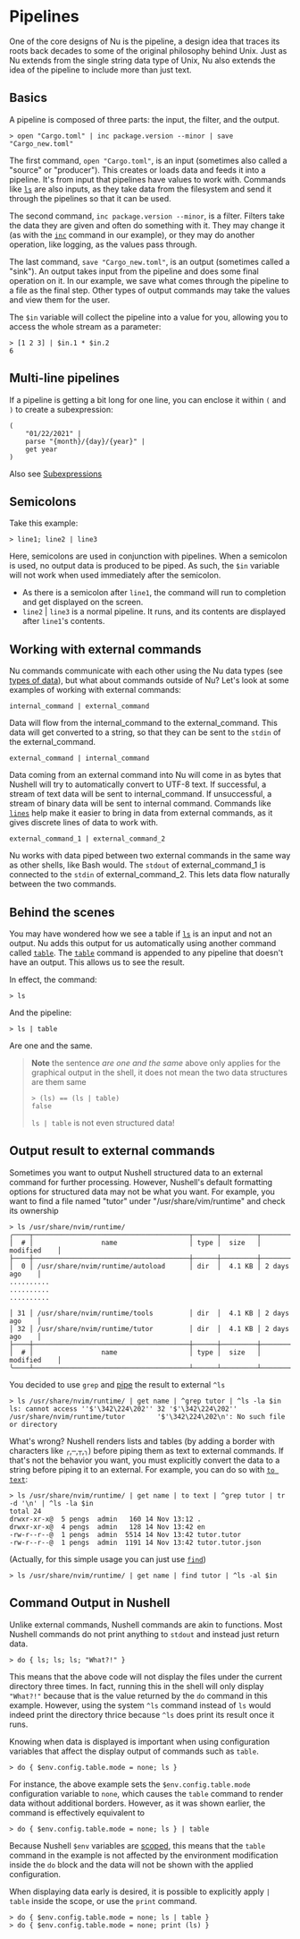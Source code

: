 # Pipelines

One of the core designs of Nu is the pipeline, a design idea that traces its roots back decades to some of the original philosophy behind Unix. Just as Nu extends from the single string data type of Unix, Nu also extends the idea of the pipeline to include more than just text.

## Basics

A pipeline is composed of three parts: the input, the filter, and the output.

```nu
> open "Cargo.toml" | inc package.version --minor | save "Cargo_new.toml"
```

The first command, `open "Cargo.toml"`, is an input (sometimes also called a "source" or "producer"). This creates or loads data and feeds it into a pipeline. It's from input that pipelines have values to work with. Commands like [`ls`](/commands/docs/ls.md) are also inputs, as they take data from the filesystem and send it through the pipelines so that it can be used.

The second command, `inc package.version --minor`, is a filter. Filters take the data they are given and often do something with it. They may change it (as with the [`inc`](/commands/docs/inc.md) command in our example), or they may do another operation, like logging, as the values pass through.

The last command, `save "Cargo_new.toml"`, is an output (sometimes called a "sink"). An output takes input from the pipeline and does some final operation on it. In our example, we save what comes through the pipeline to a file as the final step. Other types of output commands may take the values and view them for the user.

The `$in` variable will collect the pipeline into a value for you, allowing you to access the whole stream as a parameter:

```nu
> [1 2 3] | $in.1 * $in.2
6
```

## Multi-line pipelines

If a pipeline is getting a bit long for one line, you can enclose it within `(` and `)` to create a subexpression:

```nu
(
    "01/22/2021" |
    parse "{month}/{day}/{year}" |
    get year
)
```

Also see [Subexpressions](https://www.nushell.sh/book/variables_and_subexpressions.html#subexpressions)

## Semicolons

Take this example:

```nu
> line1; line2 | line3
```

Here, semicolons are used in conjunction with pipelines. When a semicolon is used, no output data is produced to be piped. As such, the `$in` variable will not work when used immediately after the semicolon.

- As there is a semicolon after `line1`, the command will run to completion and get displayed on the screen.
- `line2` | `line3` is a normal pipeline. It runs, and its contents are displayed after `line1`'s contents.

## Working with external commands

Nu commands communicate with each other using the Nu data types (see [types of data](types_of_data.md)), but what about commands outside of Nu? Let's look at some examples of working with external commands:

`internal_command | external_command`

Data will flow from the internal_command to the external_command. This data will get converted to a string, so that they can be sent to the `stdin` of the external_command.

`external_command | internal_command`

Data coming from an external command into Nu will come in as bytes that Nushell will try to automatically convert to UTF-8 text. If successful, a stream of text data will be sent to internal_command. If unsuccessful, a stream of binary data will be sent to internal command. Commands like [`lines`](/commands/docs/lines.md) help make it easier to bring in data from external commands, as it gives discrete lines of data to work with.

`external_command_1 | external_command_2`

Nu works with data piped between two external commands in the same way as other shells, like Bash would. The `stdout` of external_command_1 is connected to the `stdin` of external_command_2. This lets data flow naturally between the two commands.

## Behind the scenes

You may have wondered how we see a table if [`ls`](/commands/docs/ls.md) is an input and not an output. Nu adds this output for us automatically using another command called [`table`](/commands/docs/table.md). The [`table`](/commands/docs/table.md) command is appended to any pipeline that doesn't have an output. This allows us to see the result.

In effect, the command:

```nu
> ls
```

And the pipeline:

```nu
> ls | table
```

Are one and the same.

> **Note**
> the sentence _are one and the same_ above only applies for the graphical output in the shell,
> it does not mean the two data structures are them same
>
> ```nushell
> > (ls) == (ls | table)
> false
> ```
>
> `ls | table` is not even structured data!

## Output result to external commands

Sometimes you want to output Nushell structured data to an external command for further processing. However, Nushell's default formatting options for structured data may not be what you want.
For example, you want to find a file named "tutor" under "/usr/share/vim/runtime" and check its ownership

```nu
> ls /usr/share/nvim/runtime/
╭────┬───────────────────────────────────────┬──────┬─────────┬───────────────╮
│  # │                 name                  │ type │  size   │   modified    │
├────┼───────────────────────────────────────┼──────┼─────────┼───────────────┤
│  0 │ /usr/share/nvim/runtime/autoload      │ dir  │  4.1 KB │ 2 days ago    │
..........
..........
..........

│ 31 │ /usr/share/nvim/runtime/tools         │ dir  │  4.1 KB │ 2 days ago    │
│ 32 │ /usr/share/nvim/runtime/tutor         │ dir  │  4.1 KB │ 2 days ago    │
├────┼───────────────────────────────────────┼──────┼─────────┼───────────────┤
│  # │                 name                  │ type │  size   │   modified    │
╰────┴───────────────────────────────────────┴──────┴─────────┴───────────────╯
```

You decided to use `grep` and [pipe](https://www.nushell.sh/book/pipelines.html) the result to external `^ls`

```nu
> ls /usr/share/nvim/runtime/ | get name | ^grep tutor | ^ls -la $in
ls: cannot access ''$'\342\224\202'' 32 '$'\342\224\202'' /usr/share/nvim/runtime/tutor        '$'\342\224\202\n': No such file or directory
```

What's wrong? Nushell renders lists and tables (by adding a border with characters like `╭`,`─`,`┬`,`╮`) before piping them as text to external commands. If that's not the behavior you want, you must explicitly convert the data to a string before piping it to an external. For example, you can do so with [`to text`](/commands/docs/to_text.md):

```nu
> ls /usr/share/nvim/runtime/ | get name | to text | ^grep tutor | tr -d '\n' | ^ls -la $in
total 24
drwxr-xr-x@  5 pengs  admin   160 14 Nov 13:12 .
drwxr-xr-x@  4 pengs  admin   128 14 Nov 13:42 en
-rw-r--r--@  1 pengs  admin  5514 14 Nov 13:42 tutor.tutor
-rw-r--r--@  1 pengs  admin  1191 14 Nov 13:42 tutor.tutor.json
```

(Actually, for this simple usage you can just use [`find`](/commands/docs/find.md))

```nu
> ls /usr/share/nvim/runtime/ | get name | find tutor | ^ls -al $in
```

## Command Output in Nushell

Unlike external commands, Nushell commands are akin to functions. Most Nushell commands do not print anything to `stdout` and instead just return data.

```nu
> do { ls; ls; ls; "What?!" }
```

This means that the above code will not display the files under the current directory three times.
In fact, running this in the shell will only display `"What?!"` because that is the value returned by the `do` command in this example. However, using the system `^ls` command instead of `ls` would indeed print the directory thrice because `^ls` does print its result once it runs.

Knowing when data is displayed is important when using configuration variables that affect the display output of commands such as `table`.

```nu
> do { $env.config.table.mode = none; ls }
```

For instance, the above example sets the `$env.config.table.mode` configuration variable to `none`, which causes the `table` command to render data without additional borders. However, as it was shown earlier, the command is effectively equivalent to

```nu
> do { $env.config.table.mode = none; ls } | table
```

Because Nushell `$env` variables are [scoped](http://localhost:8080/book/environment.html#scoping), this means that the `table` command in the example is not affected by the
environment modification inside the `do` block and the data will not be shown with the applied configuration.

When displaying data early is desired, it is possible to explicitly apply `| table` inside the scope, or use the `print` command.

```nu
> do { $env.config.table.mode = none; ls | table }
> do { $env.config.table.mode = none; print (ls) }
```
